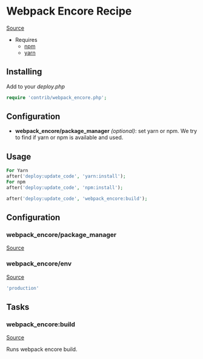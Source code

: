<!-- DO NOT EDIT THIS FILE! -->
<!-- Instead edit contrib/webpack_encore.php -->
<!-- Then run bin/docgen -->

# Webpack Encore Recipe

[Source](/contrib/webpack_encore.php)

* Requires
  * [npm](/docs/contrib/npm.md)
  * [yarn](/docs/contrib/yarn.md)


## Installing

Add to your _deploy.php_

```php
require 'contrib/webpack_encore.php';
```

## Configuration

- **webpack_encore/package_manager** *(optional)*: set yarn or npm. We try to find if yarn or npm is available and used.

## Usage

```php
For Yarn
after('deploy:update_code', 'yarn:install');
For npm
after('deploy:update_code', 'npm:install');

after('deploy:update_code', 'webpack_encore:build');
```


## Configuration
### webpack_encore/package_manager
[Source](https://github.com/deployphp/deployer/blob/master/contrib/webpack_encore.php#L31)





### webpack_encore/env
[Source](https://github.com/deployphp/deployer/blob/master/contrib/webpack_encore.php#L39)



```php title="Default value"
'production'
```



## Tasks

### webpack_encore:build
[Source](https://github.com/deployphp/deployer/blob/master/contrib/webpack_encore.php#L42)

Runs webpack encore build.




